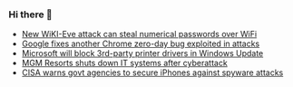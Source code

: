### Hi there 👋

<!--START_SECTION:feed-->
* [New WiKI-Eve attack can steal numerical passwords over WiFi](https://www.bleepingcomputer.com/news/security/new-wiki-eve-attack-can-steal-numerical-passwords-over-wifi/)
* [Google fixes another Chrome zero-day bug exploited in attacks](https://www.bleepingcomputer.com/news/google/google-fixes-another-chrome-zero-day-bug-exploited-in-attacks/)
* [Microsoft will block 3rd-party printer drivers in Windows Update](https://www.bleepingcomputer.com/news/microsoft/microsoft-will-block-3rd-party-printer-drivers-in-windows-update/)
* [MGM Resorts shuts down IT systems after cyberattack](https://www.bleepingcomputer.com/news/security/mgm-resorts-shuts-down-it-systems-after-cyberattack/)
* [CISA warns govt agencies to secure iPhones against spyware attacks](https://www.bleepingcomputer.com/news/security/cisa-warns-govt-agencies-to-secure-iphones-against-spyware-attacks/)
<!--END_SECTION:feed-->

<!--
**frankenk/frankenk** is a ✨ _special_ ✨ repository because its `README.md` (this file) appears on your GitHub profile.

Here are some ideas to get you started:

- 🔭 I’m currently working on ...
- 🌱 I’m currently learning ...
- 👯 I’m looking to collaborate on ...
- 🤔 I’m looking for help with ...
- 💬 Ask me about ...
- 📫 How to reach me: ...
- 😄 Pronouns: ...
- ⚡ Fun fact: ...
-->



